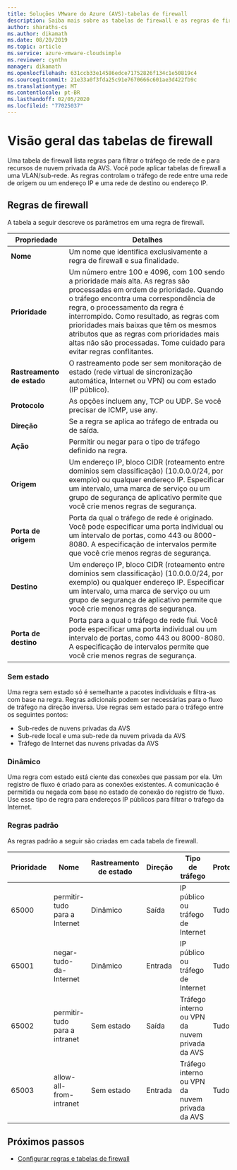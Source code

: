```yaml
---
title: Soluções VMware do Azure (AVS)-tabelas de firewall
description: Saiba mais sobre as tabelas de firewall e as regras de firewall da nuvem privada da AVS.
author: sharaths-cs
ms.author: dikamath
ms.date: 08/20/2019
ms.topic: article
ms.service: azure-vmware-cloudsimple
ms.reviewer: cynthn
manager: dikamath
ms.openlocfilehash: 631ccb33e14586edce71752826f134c1e50819c4
ms.sourcegitcommit: 21e33a0f3fda25c91e7670666c601ae3d422fb9c
ms.translationtype: MT
ms.contentlocale: pt-BR
ms.lasthandoff: 02/05/2020
ms.locfileid: "77025037"
---
```

# <a name="firewall-tables-overview"></a>Visão geral das tabelas de firewall

Uma tabela de firewall lista regras para filtrar o tráfego de rede de e para recursos de nuvem privada da AVS. Você pode aplicar tabelas de firewall a uma VLAN/sub-rede. As regras controlam o tráfego de rede entre uma rede de origem ou um endereço IP e uma rede de destino ou endereço IP.

## <a name="firewall-rules"></a>Regras de firewall

A tabela a seguir descreve os parâmetros em uma regra de firewall.

| Propriedade | Detalhes |
| ---------| --------|
| **Nome** | Um nome que identifica exclusivamente a regra de firewall e sua finalidade. |
| **Prioridade** | Um número entre 100 e 4096, com 100 sendo a prioridade mais alta. As regras são processadas em ordem de prioridade. Quando o tráfego encontra uma correspondência de regra, o processamento da regra é interrompido. Como resultado, as regras com prioridades mais baixas que têm os mesmos atributos que as regras com prioridades mais altas não são processadas. Tome cuidado para evitar regras conflitantes. |
| **Rastreamento de estado** | O rastreamento pode ser sem monitoração de estado (rede virtual de sincronização automática, Internet ou VPN) ou com estado (IP público).  |
| **Protocolo** | As opções incluem any, TCP ou UDP. Se você precisar de ICMP, use any. |
| **Direção** | Se a regra se aplica ao tráfego de entrada ou de saída. |
| **Ação** | Permitir ou negar para o tipo de tráfego definido na regra. |
| **Origem** | Um endereço IP, bloco CIDR (roteamento entre domínios sem classificação) (10.0.0.0/24, por exemplo) ou qualquer endereço IP.  Especificar um intervalo, uma marca de serviço ou um grupo de segurança de aplicativo permite que você crie menos regras de segurança. |
| **Porta de origem** | Porta da qual o tráfego de rede é originado.  Você pode especificar uma porta individual ou um intervalo de portas, como 443 ou 8000-8080. A especificação de intervalos permite que você crie menos regras de segurança. |
| **Destino** | Um endereço IP, bloco CIDR (roteamento entre domínios sem classificação) (10.0.0.0/24, por exemplo) ou qualquer endereço IP.  Especificar um intervalo, uma marca de serviço ou um grupo de segurança de aplicativo permite que você crie menos regras de segurança.  |
| **Porta de destino** | Porta para a qual o tráfego de rede flui.  Você pode especificar uma porta individual ou um intervalo de portas, como 443 ou 8000-8080. A especificação de intervalos permite que você crie menos regras de segurança.|

### <a name="stateless"></a>Sem estado

Uma regra sem estado só é semelhante a pacotes individuais e filtra-as com base na regra. Regras adicionais podem ser necessárias para o fluxo de tráfego na direção inversa. Use regras sem estado para o tráfego entre os seguintes pontos:

* Sub-redes de nuvens privadas da AVS
* Sub-rede local e uma sub-rede da nuvem privada da AVS
* Tráfego de Internet das nuvens privadas da AVS

### <a name="stateful"></a>Dinâmico

 Uma regra com estado está ciente das conexões que passam por ela. Um registro de fluxo é criado para as conexões existentes. A comunicação é permitida ou negada com base no estado de conexão do registro de fluxo. Use esse tipo de regra para endereços IP públicos para filtrar o tráfego da Internet.

### <a name="default-rules"></a>Regras padrão

As regras padrão a seguir são criadas em cada tabela de firewall.

|Prioridade|Nome|Rastreamento de estado|Direção|Tipo de tráfego|Protocolo|Origem|Porta de origem|Destino|Porta de destino|Ação|
|--------|----|--------------|---------|------------|--------|------|-----------|-----------|----------------|------|
|65000|permitir-tudo para a Internet|Dinâmico|Saída|IP público ou tráfego de Internet|Tudo|Qualquer|Qualquer|Qualquer|Qualquer|Permitir|
|65001|negar-tudo-da-Internet|Dinâmico|Entrada|IP público ou tráfego de Internet|Tudo|Qualquer|Qualquer|Qualquer|Qualquer|Negar|
|65002|permitir-tudo para a intranet|Sem estado|Saída|Tráfego interno ou VPN da nuvem privada da AVS|Tudo|Qualquer|Qualquer|Qualquer|Qualquer|Permitir|
|65003|allow-all-from-intranet|Sem estado|Entrada|Tráfego interno ou VPN da nuvem privada da AVS|Tudo|Qualquer|Qualquer|Qualquer|Qualquer|Permitir|

## <a name="next-steps"></a>Próximos passos

* [Configurar regras e tabelas de firewall](firewall.md)
